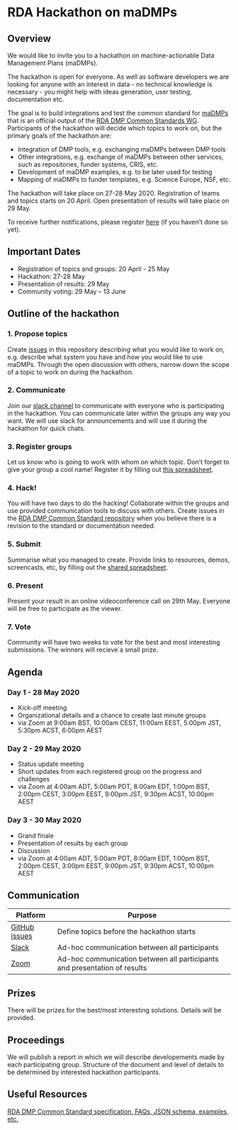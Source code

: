 # RDA Hackathon on maDMPs #

## Overview ##
We would like to invite you to a hackathon on machine-actionable Data Management Plans (maDMPs).  

The hackathon is open for everyone. As well as software developers we are looking for anyone with an interest in data - no technical knowledge is necessary - you might help with ideas generation, user testing, documentation etc.

The goal is to build integrations and test the common standard for [maDMPs](https://doi.org/10.15497/rda00039 ) that is an official output of the [RDA DMP Common Standards WG](https://www.rd-alliance.org/group/dmp-common-standards-wg/outcomes/rda-dmp-common-standard-machine-actionable-data-management ). Participants of the hackathon will decide which topics to work on,  but the primary goals of the hackathon are:

* Integration of DMP tools, e.g. exchanging maDMPs between DMP tools
* Other integrations, e.g. exchange of maDMPs between other services, such as repositories, funder systems, CRIS, etc.
* Development of maDMP examples, e.g. to be later used for testing
* Mapping of maDMPs to funder templates, e.g. Science Europe, NSF, etc. 


The hackathon will take place on 27-28 May 2020. Registration of teams and topics starts on 20 April. Open presentation of results will take place on 29 May.
  
To receive further notifications, please register [here](https://forms.gle/5LHPvKMuFE4bxjN3A ) (if you haven’t done so yet).



## Important Dates 

* Registration of topics and groups: 20 April - 25 May
* Hackathon: 27-28 May
* Presentation of results: 29 May
* Community voting: 29 May – 13 June



## Outline of the hackathon 

### 1.       Propose topics 
Create [issues](https://github.com/RDA-DMP-Common/hackathon-2020/issues) in this repository describing what you would like to work on, e.g. describe what system you have and how you would like to use maDMPs. Through the open discussion with others, narrow down the scope of a topic to work on during the hackathon. 

### 2.       Communicate
Join our [slack channel](https://join.slack.com/t/madmp/shared_invite/zt-dpmok0rp-rXornZoHPxJ8KFoEwkQo8Q) to communicate with everyone who is participating in the hackathon. You can communicate later within the groups any way you want. We will use slack for announcements and will use it during the hackathon for quick chats.  

### 3.       Register groups
Let us know who is going to work with whom on which topic. Don’t forget to give your group a cool name! Register it by filling out [this spreadsheet](https://docs.google.com/spreadsheets/d/12bwx0KbY8BAIh24sJQgl1Grhu_oxkMty6ZvsQQxSZ2k/edit?usp=sharing).

### 4.       Hack! 
You will have two days to do the hacking! Collaborate within the groups and use provided communication tools to discuss with others. Create issues in the [RDA DMP Common Standard repository](https://github.com/RDA-DMP-Common/RDA-DMP-Common-Standard) when you believe there is a revision to the standard or documentation needed. 

### 5.       Submit
Summarise what you managed to create. Provide links to resources, demos, screencasts, etc, by filling out the [shared spreadsheet](https://docs.google.com/spreadsheets/d/12bwx0KbY8BAIh24sJQgl1Grhu_oxkMty6ZvsQQxSZ2k/edit?usp=sharing).

### 6.       Present 
Present your result in an online videoconference call on 29th May. Everyone will be free to participate as the viewer.

### 7.       Vote 
Community will have two weeks to vote for the best and most interesting submissions. The winners will recieve a small prize. 

## Agenda
### Day 1 - 28 May 2020 
* Kick-off meeting 
* Organizational details and a chance to create last minute groups
* via Zoom at 9:00am BST, 10:00am CEST, 11:00am EEST, 5:00pm JST, 5:30pm ACST, 6:00pm AEST

### Day 2 - 29 May 2020
* Status update meeting 
* Short updates from each registered group on the progress and challenges
* via Zoom at 4:00am ADT, 5:00am PDT, 8:00am EDT, 1:00pm BST, 2:00pm CEST, 3:00pm EEST, 9:00pm JST, 9:30pm ACST, 10:00pm AEST


### Day 3 - 30 May 2020
* Grand finale 
* Presentation of results by each group
* Discussion 
* via Zoom at 4:00am ADT, 5:00am PDT, 8:00am EDT, 1:00pm BST, 2:00pm CEST, 3:00pm EEST, 9:00pm JST, 9:30pm ACST, 10:00pm AEST

## Communication 

Platform | Purpose
---------|----------
[GitHub issues](https://github.com/RDA-DMP-Common/hackathon-2020/issues) | Define topics before the hackathon starts
[Slack](https://join.slack.com/t/madmp/shared_invite/zt-dpmok0rp-rXornZoHPxJ8KFoEwkQo8Q) | Ad-hoc communication between all participants 
[Zoom](TODO) | Ad-hoc communication between all participants  and presentation of results

## Prizes
There will be prizes for the best/most interesting solutions. Details will be provided. 

## Proceedings
We will publish a report in which we will describe developements made by each participating group. Structure of the document and level of details to be determined by interested hackathon participants.

## Useful Resources
[RDA DMP Common Standard specification, FAQs, JSON schema, examples, etc.](https://github.com/RDA-DMP-Common/RDA-DMP-Common-Standard)



